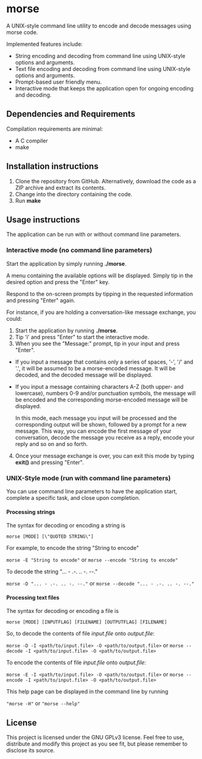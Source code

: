 # morse
A UNIX-style command line utility to encode and decode messages using morse code.

Implemented features include:
- String encoding and decoding from command line using UNIX-style options and arguments.
- Text file encoding and decoding from command line using UNIX-style options and arguments.
- Prompt-based user friendly menu.
- Interactive mode that keeps the application open for ongoing encoding and decoding.

## Dependencies and Requirements
Compilation requirements are minimal:
- A C compiler
- make 

## Installation instructions
1. Clone the repository from GitHub. Alternatively, download the code as a ZIP archive and extract its contents.
2. Change into the directory containing the code.
3. Run **make**

## Usage instructions
The application can be run with or without command line parameters.

### Interactive mode (no command line parameters)
Start the application by simply running **./morse**.

A menu containing the available options will be displayed. Simply tip in the desired option and press the "Enter" key.

Respond to the on-screen prompts by tipping in the requested information and pressing "Enter" again.

For instance, if you are holding a conversation-like message exchange, you could:
1. Start the application by running **./morse**.
2. Tip 'i' and press "Enter" to start the interactive mode.
3. When you see the "Message:" prompt, tip in your input and press "Enter".
* If you input a message that contains only a series of spaces, '-', '/' and '.',  it will be assumed to be a morse-encoded message. It will be decoded, and the decoded message will be displayed.
* If you input a message containing characters A-Z (both upper- and lowercase), numbers 0-9 and/or punctuation symbols, the message will be encoded and the corresponding morse-encoded message will be displayed.

   In this mode, each message you input will be processed and the corresponding output will be shown, followed by a prompt for a new message. This way, you can encode the first message of your conversation, decode the message you receive as a reply, encode your reply and so on and so forth.

4. Once your message exchange is over, you can exit this mode by typing **exit()** and pressing "Enter".


### UNIX-Style mode (run with command line parameters)
You can use command line parameters to have the application start, complete a specific task, and close upon completion.

#### Processing strings

The syntax for decoding or encoding a string is

   ```morse [MODE] [\"QUOTED STRING\"]```

For example, to encode the string "String to encode"

   ```morse -E "String to encode"``` or ```morse --encode "String to encode"```

To decode the string "... - .-. .. -. --." 

   ```morse -D "... - .-. .. -. --."``` or ```morse --decode "... - .-. .. -. --."```

#### Processing text files

The syntax for decoding or encoding a file is

   ```morse [MODE] [INPUTFLAG] [FILENAME] [OUTPUTFLAG] [FILENAME]```

So, to decode the contents of file *input.file* onto *output.file*:

   ```morse -D -I <path/to/input.file> -O <path/to/output.file>``` or ```morse --decode -I <path/to/input.file> -O <path/to/output.file>```

To encode the contents of file *input.file* onto *output.file*:

   ```morse -E -I <path/to/input.file> -O <path/to/output.file>``` or ```morse --encode -I <path/to/input.file> -O <path/to/output.file>```

This help page can be displayed in the command line by running 

   ```"morse -H"``` or ```"morse --help"```


## License
This project is licensed under the GNU GPLv3 license. Feel free to use, distribute and modify this project as you see fit, but please remember to disclose its source.